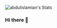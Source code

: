 ![abdulislamian's Stats](https://github-readme-stats.vercel.app/api?username=abdulislamian&theme=vue-dark&show_icons=true&hide_border=true&count_private=true)

### Hi there 👋
